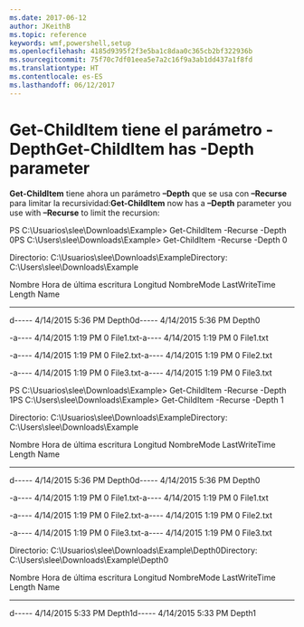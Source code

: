 ```yaml
---
ms.date: 2017-06-12
author: JKeithB
ms.topic: reference
keywords: wmf,powershell,setup
ms.openlocfilehash: 4185d9395f2f3e5ba1c8daa0c365cb2bf322936b
ms.sourcegitcommit: 75f70c7df01eea5e7a2c16f9a3ab1dd437a1f8fd
ms.translationtype: HT
ms.contentlocale: es-ES
ms.lasthandoff: 06/12/2017
---
```

# <a name="get-childitem-has--depth-parameter"></a><span data-ttu-id="516ec-102">Get-ChildItem tiene el parámetro -Depth</span><span class="sxs-lookup"><span data-stu-id="516ec-102">Get-ChildItem has -Depth parameter</span></span>
<span data-ttu-id="516ec-103">**Get-ChildItem** tiene ahora un parámetro **–Depth** que se usa con **–Recurse** para limitar la recursividad:</span><span class="sxs-lookup"><span data-stu-id="516ec-103">**Get-ChildItem** now has a **–Depth** parameter you use with **–Recurse** to limit the recursion:</span></span>

<span data-ttu-id="516ec-104">PS C:\\Usuarios\\slee\\Downloads\\Example&gt; Get-ChildItem -Recurse -Depth 0</span><span class="sxs-lookup"><span data-stu-id="516ec-104">PS C:\\Users\\slee\\Downloads\\Example&gt; Get-ChildItem -Recurse -Depth 0</span></span>

<span data-ttu-id="516ec-105">Directorio: C:\\Usuarios\\slee\\Downloads\\Example</span><span class="sxs-lookup"><span data-stu-id="516ec-105">Directory: C:\\Users\\slee\\Downloads\\Example</span></span>

<span data-ttu-id="516ec-106">Nombre Hora de última escritura Longitud Nombre</span><span class="sxs-lookup"><span data-stu-id="516ec-106">Mode LastWriteTime Length Name</span></span>

---- ------------- ------ ----

<span data-ttu-id="516ec-107">d----- 4/14/2015 5:36 PM Depth0</span><span class="sxs-lookup"><span data-stu-id="516ec-107">d----- 4/14/2015 5:36 PM Depth0</span></span>

<span data-ttu-id="516ec-108">-a---- 4/14/2015 1:19 PM 0 File1.txt</span><span class="sxs-lookup"><span data-stu-id="516ec-108">-a---- 4/14/2015 1:19 PM 0 File1.txt</span></span>

<span data-ttu-id="516ec-109">-a---- 4/14/2015 1:19 PM 0 File2.txt</span><span class="sxs-lookup"><span data-stu-id="516ec-109">-a---- 4/14/2015 1:19 PM 0 File2.txt</span></span>

<span data-ttu-id="516ec-110">-a---- 4/14/2015 1:19 PM 0 File3.txt</span><span class="sxs-lookup"><span data-stu-id="516ec-110">-a---- 4/14/2015 1:19 PM 0 File3.txt</span></span>

<span data-ttu-id="516ec-111">PS C:\\Usuarios\\slee\\Downloads\\Example&gt; Get-ChildItem -Recurse -Depth 1</span><span class="sxs-lookup"><span data-stu-id="516ec-111">PS C:\\Users\\slee\\Downloads\\Example&gt; Get-ChildItem -Recurse -Depth 1</span></span>

<span data-ttu-id="516ec-112">Directorio: C:\\Usuarios\\slee\\Downloads\\Example</span><span class="sxs-lookup"><span data-stu-id="516ec-112">Directory: C:\\Users\\slee\\Downloads\\Example</span></span>

<span data-ttu-id="516ec-113">Nombre Hora de última escritura Longitud Nombre</span><span class="sxs-lookup"><span data-stu-id="516ec-113">Mode LastWriteTime Length Name</span></span>

---- ------------- ------ ----

<span data-ttu-id="516ec-114">d----- 4/14/2015 5:36 PM Depth0</span><span class="sxs-lookup"><span data-stu-id="516ec-114">d----- 4/14/2015 5:36 PM Depth0</span></span>

<span data-ttu-id="516ec-115">-a---- 4/14/2015 1:19 PM 0 File1.txt</span><span class="sxs-lookup"><span data-stu-id="516ec-115">-a---- 4/14/2015 1:19 PM 0 File1.txt</span></span>

<span data-ttu-id="516ec-116">-a---- 4/14/2015 1:19 PM 0 File2.txt</span><span class="sxs-lookup"><span data-stu-id="516ec-116">-a---- 4/14/2015 1:19 PM 0 File2.txt</span></span>

<span data-ttu-id="516ec-117">-a---- 4/14/2015 1:19 PM 0 File3.txt</span><span class="sxs-lookup"><span data-stu-id="516ec-117">-a---- 4/14/2015 1:19 PM 0 File3.txt</span></span>

<span data-ttu-id="516ec-118">Directorio: C:\\Usuarios\\slee\\Downloads\\Example\\Depth0</span><span class="sxs-lookup"><span data-stu-id="516ec-118">Directory: C:\\Users\\slee\\Downloads\\Example\\Depth0</span></span>

<span data-ttu-id="516ec-119">Nombre Hora de última escritura Longitud Nombre</span><span class="sxs-lookup"><span data-stu-id="516ec-119">Mode LastWriteTime Length Name</span></span>

---- ------------- ------ ----

<span data-ttu-id="516ec-120">d----- 4/14/2015 5:33 PM Depth1</span><span class="sxs-lookup"><span data-stu-id="516ec-120">d----- 4/14/2015 5:33 PM Depth1</span></span>

